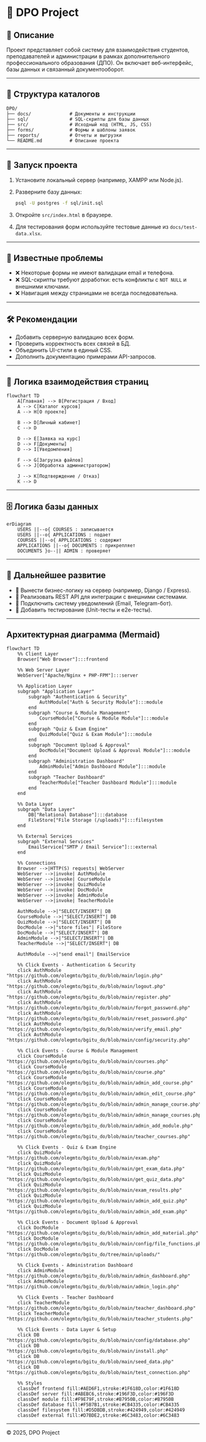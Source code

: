 # 📘 DPO Project

## 📖 Описание

Проект представляет собой систему для взаимодействия студентов, преподавателей и администрации в рамках дополнительного профессионального образования (ДПО). Он включает веб-интерфейс, базы данных и связанный документооборот.

---

## 📂 Структура каталогов

```
DPO/
├── docs/              # Документы и инструкции
├── sql/               # SQL-скрипты для базы данных
├── src/               # Исходный код (HTML, JS, CSS)
├── forms/             # Формы и шаблоны заявок
├── reports/           # Отчеты и выгрузки
└── README.md          # Описание проекта
```

---

## 🚀 Запуск проекта

1. Установите локальный сервер (например, XAMPP или Node.js).
2. Разверните базу данных:

   ```bash
   psql -U postgres -f sql/init.sql
   ```
3. Откройте `src/index.html` в браузере.
4. Для тестирования форм используйте тестовые данные из `docs/test-data.xlsx`.

---

## 📌 Известные проблемы

* ❌ Некоторые формы не имеют валидации email и телефона.
* ❌ SQL-скрипты требуют доработки: есть конфликты с `NOT NULL` и внешними ключами.
* ❌ Навигация между страницами не всегда последовательна.

---

## 🛠 Рекомендации

* Добавить серверную валидацию всех форм.
* Проверить корректность всех связей в БД.
* Объединить UI-стили в единый CSS.
* Дополнить документацию примерами API-запросов.

---

## 🔗 Логика взаимодействия страниц

```mermaid
flowchart TD
    A[Главная] --> B[Регистрация / Вход]
    A --> C[Каталог курсов]
    A --> H[О проекте]

    B --> D[Личный кабинет]
    C --> D

    D --> E[Заявка на курс]
    D --> F[Документы]
    D --> I[Уведомления]

    F --> G[Загрузка файлов]
    G --> J[Обработка администратором]

    J --> K[Подтверждение / Отказ]
    K --> D
```

---

## 🗄 Логика базы данных

```mermaid
erDiagram
    USERS ||--o{ COURSES : записывается
    USERS ||--o{ APPLICATIONS : подает
    COURSES ||--o{ APPLICATIONS : содержит
    APPLICATIONS ||--o{ DOCUMENTS : прикрепляет
    DOCUMENTS }o--|| ADMIN : проверяет
```

---

## 🎯 Дальнейшее развитие

* 📌 Вынести бизнес-логику на сервер (например, Django / Express).
* 📌 Реализовать REST API для интеграции с внешними системами.
* 📌 Подключить систему уведомлений (Email, Telegram-бот).
* 📌 Добавить тестирование (Unit-тесты и e2e-тесты).

---

## Архитектурная диаграмма (Mermaid)

```mermaid
flowchart TD
    %% Client Layer
    Browser["Web Browser"]:::frontend

    %% Web Server Layer
    WebServer["Apache/Nginx + PHP-FPM"]:::server

    %% Application Layer
    subgraph "Application Layer"
        subgraph "Authentication & Security" 
            AuthModule["Auth & Security Module"]:::module
        end
        subgraph "Course & Module Management"
            CourseModule["Course & Module Module"]:::module
        end
        subgraph "Quiz & Exam Engine"
            QuizModule["Quiz & Exam Module"]:::module
        end
        subgraph "Document Upload & Approval"
            DocModule["Document Upload & Approval Module"]:::module
        end
        subgraph "Administration Dashboard"
            AdminModule["Admin Dashboard Module"]:::module
        end
        subgraph "Teacher Dashboard"
            TeacherModule["Teacher Dashboard Module"]:::module
        end
    end

    %% Data Layer
    subgraph "Data Layer"
        DB["Relational Database"]:::database
        FileStore["File Storage (/uploads)"]:::filesystem
    end

    %% External Services
    subgraph "External Services"
        EmailService["SMTP / Email Service"]:::external
    end

    %% Connections
    Browser -->|HTTP(S) requests| WebServer
    WebServer -->|invoke| AuthModule
    WebServer -->|invoke| CourseModule
    WebServer -->|invoke| QuizModule
    WebServer -->|invoke| DocModule
    WebServer -->|invoke| AdminModule
    WebServer -->|invoke| TeacherModule

    AuthModule -->|"SELECT/INSERT"| DB
    CourseModule -->|"SELECT/INSERT"| DB
    QuizModule -->|"SELECT/INSERT"| DB
    DocModule -->|"store files"| FileStore
    DocModule -->|"SELECT/INSERT"| DB
    AdminModule -->|"SELECT/INSERT"| DB
    TeacherModule -->|"SELECT/INSERT"| DB

    AuthModule -->|"send email"| EmailService

    %% Click Events - Authentication & Security
    click AuthModule "https://github.com/olegmto/bgitu_do/blob/main/login.php"
    click AuthModule "https://github.com/olegmto/bgitu_do/blob/main/logout.php"
    click AuthModule "https://github.com/olegmto/bgitu_do/blob/main/register.php"
    click AuthModule "https://github.com/olegmto/bgitu_do/blob/main/forgot_password.php"
    click AuthModule "https://github.com/olegmto/bgitu_do/blob/main/reset_password.php"
    click AuthModule "https://github.com/olegmto/bgitu_do/blob/main/verify_email.php"
    click AuthModule "https://github.com/olegmto/bgitu_do/blob/main/config/security.php"

    %% Click Events - Course & Module Management
    click CourseModule "https://github.com/olegmto/bgitu_do/blob/main/courses.php"
    click CourseModule "https://github.com/olegmto/bgitu_do/blob/main/course.php"
    click CourseModule "https://github.com/olegmto/bgitu_do/blob/main/admin_add_course.php"
    click CourseModule "https://github.com/olegmto/bgitu_do/blob/main/admin_edit_course.php"
    click CourseModule "https://github.com/olegmto/bgitu_do/blob/main/admin_manage_course.php"
    click CourseModule "https://github.com/olegmto/bgitu_do/blob/main/admin_manage_courses.php"
    click CourseModule "https://github.com/olegmto/bgitu_do/blob/main/admin_add_module.php"
    click CourseModule "https://github.com/olegmto/bgitu_do/blob/main/teacher_courses.php"

    %% Click Events - Quiz & Exam Engine
    click QuizModule "https://github.com/olegmto/bgitu_do/blob/main/exam.php"
    click QuizModule "https://github.com/olegmto/bgitu_do/blob/main/get_exam_data.php"
    click QuizModule "https://github.com/olegmto/bgitu_do/blob/main/get_quiz_data.php"
    click QuizModule "https://github.com/olegmto/bgitu_do/blob/main/exam_results.php"
    click QuizModule "https://github.com/olegmto/bgitu_do/blob/main/admin_add_quiz.php"
    click QuizModule "https://github.com/olegmto/bgitu_do/blob/main/admin_add_exam.php"

    %% Click Events - Document Upload & Approval
    click DocModule "https://github.com/olegmto/bgitu_do/blob/main/admin_add_material.php"
    click DocModule "https://github.com/olegmto/bgitu_do/blob/main/config/file_functions.php"
    click DocModule "https://github.com/olegmto/bgitu_do/tree/main/uploads/"

    %% Click Events - Administration Dashboard
    click AdminModule "https://github.com/olegmto/bgitu_do/blob/main/admin_dashboard.php"
    click AdminModule "https://github.com/olegmto/bgitu_do/blob/main/admin_login.php"

    %% Click Events - Teacher Dashboard
    click TeacherModule "https://github.com/olegmto/bgitu_do/blob/main/teacher_dashboard.php"
    click TeacherModule "https://github.com/olegmto/bgitu_do/blob/main/teacher_students.php"

    %% Click Events - Data Layer & Setup
    click DB "https://github.com/olegmto/bgitu_do/blob/main/config/database.php"
    click DB "https://github.com/olegmto/bgitu_do/blob/main/install.php"
    click DB "https://github.com/olegmto/bgitu_do/blob/main/seed_data.php"
    click DB "https://github.com/olegmto/bgitu_do/blob/main/test_connection.php"

    %% Styles
    classDef frontend fill:#AED6F1,stroke:#1F618D,color:#1F618D
    classDef server fill:#ABEBC6,stroke:#196F3D,color:#196F3D
    classDef module fill:#F9E79F,stroke:#B7950B,color:#B7950B
    classDef database fill:#F5B7B1,stroke:#CB4335,color:#CB4335
    classDef filesystem fill:#D5DBDB,stroke:#424949,color:#424949
    classDef external fill:#D7BDE2,stroke:#6C3483,color:#6C3483

```

---

© 2025, DPO Project

